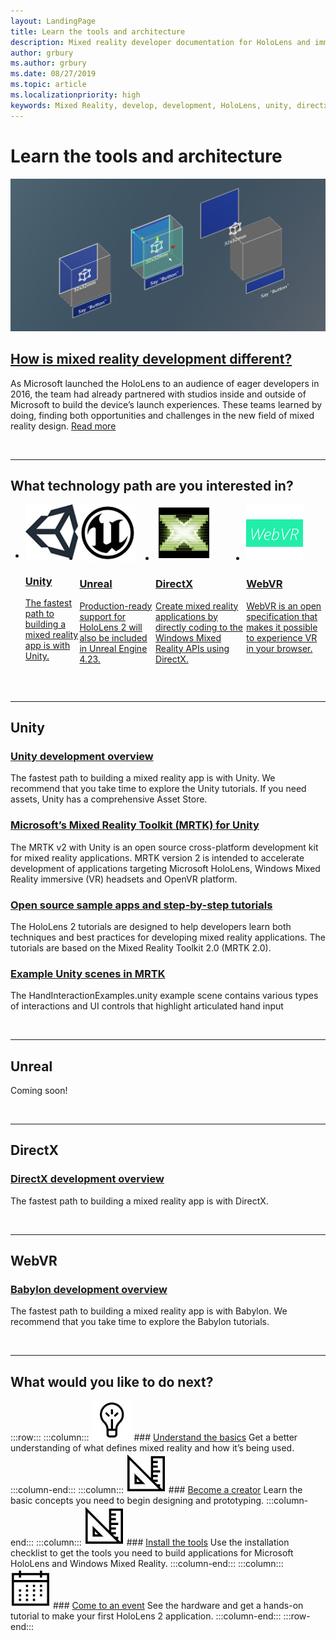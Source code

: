 ```yaml
---
layout: LandingPage
title: Learn the tools and architecture
description: Mixed reality developer documentation for HoloLens and immersive headsets.
author: grbury
ms.author: grbury
ms.date: 08/27/2019
ms.topic: article
ms.localizationpriority: high
keywords: Mixed Reality, develop, development, HoloLens, unity, directx
---
```


# Learn the tools and architecture


![Teams working with materials in the Mixed Reality Academy](images/Development_Hero.png)

## [How is mixed reality development different?](case-study-expanding-the-design-process-for-mixed-reality.md)

As Microsoft launched the HoloLens to an audience of eager developers in 2016, the team had already partnered with studios inside and outside of Microsoft to build the device’s launch experiences. These teams learned by doing, finding both opportunities and challenges in the new field of mixed reality design. [Read more](case-study-expanding-the-design-process-for-mixed-reality.md)


<br>

---


## What technology path are you interested in? 


<ul id="cardtypes-D" class="cardsD panelContent" style="display: flex; margin-top: 0px;">
                            <li>
                            <a href="development.md#unity" title="Unity" data-linktype="absolute-path">
                                    <div class="cardSize">
                                        <div class="cardPadding">
                                            <div class="card">
                                                <div class="cardImageOuter">
                                                    <div class="cardImage">
                                                        <img src="images/unity_logo.png" alt="Unity logo">
                                                    </div>
                                                </div>
                                                <div class="cardText">
                                                    <h3 class="x-hidden-focus">Unity</h3>
                                                    <p>The fastest path to building a mixed reality app is with Unity.</p>
                                                </div>
                                            </div>
                                        </div>
                                    </div>
                                    </a>
                            </li>
                            <li>
                              <a href="development.md#unreal" title="Unreal" data-linktype="absolute-path">
                                    <div class="cardSize">
                                        <div class="cardPadding">
                                            <div class="card">
                                                <div class="cardImageOuter">
                                                    <div class="cardImage">
                                                        <img src="images/Unreal_logo.png" alt="Unreal image">
                                                    </div>
                                                </div>
                                                <div class="cardText">
                                                    <h3 class="x-hidden-focus">Unreal</h3>
                                                    <p>Production-ready support for HoloLens 2 will also be included in Unreal Engine 4.23.</p>
                                                </div>
                                            </div>
                                        </div>
                                    </div>
                                    </a>
                            </li>
                            <li>
                              <a href="development.md#directx" title="DirectX" data-linktype="absolute-path">
                                    <div class="cardSize">
                                        <div class="cardPadding">
                                            <div class="card">
                                                <div class="cardImageOuter">
                                                    <div class="cardImage">
                                                        <img src="images/DirectX_logo.png" alt="DirectX image">
                                                    </div>
                                                </div>
                                                <div class="cardText">
                                                    <h3 class="x-hidden-focus">DirectX</h3>
                                                    <p>Create mixed reality applications by directly coding to the Windows Mixed Reality APIs using DirectX.</p>
                                                </div>
                                            </div>
                                        </div>
                                    </div>
                                    </a>
                            </li>
                             <li>
                              <a href="development.md#webvr" target="_blank" title="WebVR" target="_blank" data-linktype="absolute-path">
                                    <div class="cardSize">
                                        <div class="cardPadding">
                                            <div class="card">
                                                <div class="cardImageOuter">
                                                    <div class="cardImage">
                                                        <img src="images/WebVR_logo.png" alt="WebVR image">
                                                    </div>
                                                </div>
                                                <div class="cardText">
                                                    <h3 class="x-hidden-focus">WebVR</h3>
                                                    <p>WebVR is an open specification that makes it possible to experience VR in your browser.</p>
                                                </div>
                                            </div>
                                        </div>
                                    </div>
                                    </a>
                            </li>
</ul>

<br>

---

## Unity


### [Unity development overview](unity-development-overview.md)
The fastest path to building a mixed reality app is with Unity. We recommend that you take time to explore the Unity tutorials. If you need assets, Unity has a comprehensive Asset Store. 
<br>

### [Microsoft’s Mixed Reality Toolkit (MRTK) for Unity](mrtk-getting-started.md)
The MRTK v2 with Unity is an open source cross-platform development kit for mixed reality applications. MRTK version 2 is intended to accelerate development of applications targeting Microsoft HoloLens, Windows Mixed Reality immersive (VR) headsets and OpenVR platform.
<br>

### [Open source sample apps and step-by-step tutorials](tutorials.md)
The HoloLens 2 tutorials are designed to help developers learn both techniques and best practices for developing mixed reality applications. The tutorials are based on the Mixed Reality Toolkit 2.0 (MRTK 2.0).
<br>

### [Example Unity scenes in MRTK](https://microsoft.github.io/MixedRealityToolkit-Unity/Documentation/README_HandInteractionExamples.html)
The HandInteractionExamples.unity example scene contains various types of interactions and UI controls that highlight articulated hand input

<br>

---

## Unreal


Coming soon!

<br>

---

## DirectX


### [DirectX development overview](directx-development-overview.md)

The fastest path to building a mixed reality app is with DirectX. 

<br>

---

## WebVR


### [Babylon development overview](https://doc.babylonjs.com/)

The fastest path to building a mixed reality app is with Babylon. We recommend that you take time to explore the Babylon tutorials.



<br>

---

## What would you like to do next?


:::row:::
    :::column:::
       ![Understand the basics](images/icon-lightbulb.jpg)
        ### [Understand the basics](index.md#understand-the-basics)
        Get a better understanding of what defines mixed reality and how it’s being used.
    :::column-end:::
    :::column:::
        ![Become a creator](images/icon-design.jpg)
         ### [Become a creator](design.md)
        Learn the basic concepts you need to begin designing and prototyping.
    :::column-end:::
    :::column:::
        ![Install the tools](images/icon-design.jpg)
         ### [Install the tools](install-the-tools.md)
        Use the installation checklist to get the tools you need to build applications for Microsoft HoloLens and Windows Mixed Reality.
    :::column-end:::
    :::column:::
        ![Come to an event](images/icon-calendar.jpg)
         ### [Come to an event](sf-academy-events.md)
        See the hardware and get a hands-on tutorial to make your first HoloLens 2 application.
    :::column-end:::
:::row-end:::